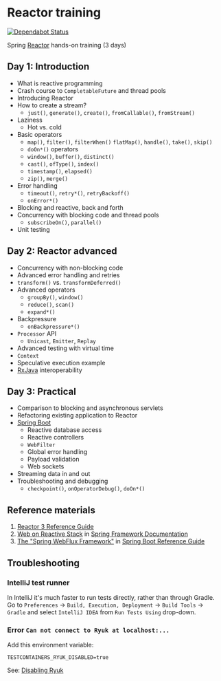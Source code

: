 # Reactor training

[![Dependabot Status](https://api.dependabot.com/badges/status?host=github&repo=nurkiewicz/reactor-workshop)](https://dependabot.com)

Spring [Reactor](https://projectreactor.io) hands-on training (3 days)


## Day 1: Introduction

- What is reactive programming
- Crash course to `CompletableFuture` and thread pools
- Introducing Reactor
- How to create a stream?
  - `just()`, `generate()`, `create()`, `fromCallable()`, `fromStream()`
- Laziness
  - Hot vs. cold
- Basic operators
  - `map()`, `filter()`, `filterWhen()` `flatMap()`, `handle()`, `take()`, `skip()`
  - `doOn*()` operators
  - `window()`, `buffer()`, `distinct()`
  - `cast()`, `ofType()`, `index()`
  - `timestamp()`, `elapsed()`
  - `zip()`, `merge()`
- Error handling
  - `timeout()`, `retry*()`, `retryBackoff()`
  - `onError*()`
- Blocking and reactive, back and forth
- Concurrency with blocking code and thread pools
  - `subscribeOn()`, `parallel()`
- Unit testing

## Day 2: Reactor advanced
- Concurrency with non-blocking code
- Advanced error handling and retries
- `transform()` vs. `transformDeferred()`
- Advanced operators
  - `groupBy()`, `window()`
  - `reduce()`, `scan()`
  - `expand*()`
- Backpressure
  - `onBackpressure*()`
- `Processor` API
  - `Unicast`, `Emitter`, `Replay`
- Advanced testing with virtual time
- `Context`
- Speculative execution example
- [RxJava](https://github.com/ReactiveX/RxJava) interoperability

## Day 3: Practical
- Comparison to blocking and asynchronous servlets
- Refactoring existing application to Reactor
- [Spring Boot](https://spring.io/projects/spring-boot)
  - Reactive database access
  - Reactive controllers
  - `WebFilter`
  - Global error handling
  - Payload validation
  - Web sockets
- Streaming data in and out
- Troubleshooting and debugging
  - `checkpoint()`, `onOperatorDebug()`, `doOn*()`

## Reference materials

1. [Reactor 3 Reference Guide](https://projectreactor.io/docs/core/release/reference/)
2. [Web on Reactive Stack](https://docs.spring.io/spring/docs/current/spring-framework-reference/web-reactive.html#spring-webflux) in [Spring Framework Documentation](https://docs.spring.io/spring/docs/current/spring-framework-reference/index.html)
3. [The "Spring WebFlux Framework"](https://docs.spring.io/spring-boot/docs/current/reference/html/boot-features-developing-web-applications.html#boot-features-webflux) in [Spring Boot Reference Guide](https://docs.spring.io/spring-boot/docs/current/reference/html/)

## Troubleshooting

### IntelliJ test runner

In IntelliJ it's much faster to run tests directly, rather than through Gradle.
Go to `Preferences` -> `Build, Execution, Deployment` -> `Build Tools` -> `Gradle` and select `IntelliJ IDEA` from `Run Tests Using` drop-down.

### Error `Can not connect to Ryuk at localhost:...`

Add this environment variable:

```
TESTCONTAINERS_RYUK_DISABLED=true
```

See: [Disabling Ryuk](https://www.testcontainers.org/features/configuration/#disabling-ryuk)
